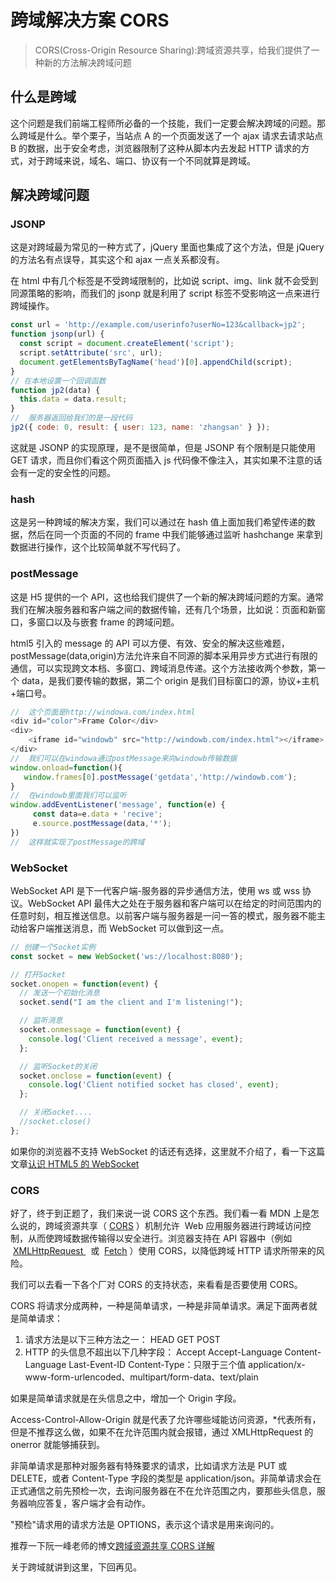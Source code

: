 # 跨域解决方案 CORS

> CORS(Cross-Origin Resource Sharing):跨域资源共享，给我们提供了一种新的方法解决跨域问题

## 什么是跨域

这个问题是我们前端工程师所必备的一个技能，我们一定要会解决跨域的问题。那么跨域是什么。举个栗子，当站点 A 的一个页面发送了一个 ajax 请求去请求站点 B 的数据，出于安全考虑，浏览器限制了这种从脚本内去发起 HTTP 请求的方式，对于跨域来说，域名、端口、协议有一个不同就算是跨域。

## 解决跨域问题

### JSONP

这是对跨域最为常见的一种方式了，jQuery 里面也集成了这个方法，但是 jQuery 的方法名有点误导，其实这个和 ajax 一点关系都没有。

在 html 中有几个标签是不受跨域限制的，比如说 script、img、link 就不会受到同源策略的影响，而我们的 jsonp 就是利用了 script 标签不受影响这一点来进行跨域操作。

```js
const url = 'http://example.com/userinfo?userNo=123&callback=jp2';
function jsonp(url) {
  const script = document.createElement('script');
  script.setAttribute('src', url);
  document.getElementsByTagName('head')[0].appendChild(script);
}
// 在本地设置一个回调函数
function jp2(data) {
  this.data = data.result;
}
//  服务器返回给我们的是一段代码
jp2({ code: 0, result: { user: 123, name: 'zhangsan' } });
```

这就是 JSONP 的实现原理，是不是很简单，但是 JSONP 有个限制是只能使用 GET 请求，而且你们看这个网页面插入 js 代码像不像注入，其实如果不注意的话会有一定的安全性的问题。

### hash

这是另一种跨域的解决方案，我们可以通过在 hash 值上面加我们希望传递的数据，然后在同一个页面的不同的 frame 中我们能够通过监听 hashchange 来拿到数据进行操作，这个比较简单就不写代码了。

### postMessage

这是 H5 提供的一个 API，这也给我们提供了一个新的解决跨域问题的方案。通常我们在解决服务器和客户端之间的数据传输，还有几个场景，比如说：页面和新窗口，多窗口以及与嵌套 frame 的跨域问题。

html5 引入的 message 的 API 可以方便、有效、安全的解决这些难题，postMessage(data,origin)方法允许来自不同源的脚本采用异步方式进行有限的通信，可以实现跨文本档、多窗口、跨域消息传递。这个方法接收两个参数，第一个 data，是我们要传输的数据，第二个 origin 是我们目标窗口的源，协议+主机+端口号。

```js
//  这个页面是http://windowa.com/index.html
<div id="color">Frame Color</div>
<div>
    <iframe id="windowb" src="http://windowb.com/index.html"></iframe>
</div>
//  我们可以在windowa通过postMessage来向windowb传输数据
window.onload=function(){
   window.frames[0].postMessage('getdata','http://windowb.com');
}
//  在windowb里面我们可以监听
window.addEventListener('message', function(e) {
     const data=e.data + 'recive';
     e.source.postMessage(data,'*');
})
//  这样就实现了postMessage的跨域
```

### WebSocket

WebSocket API 是下一代客户端-服务器的异步通信方法，使用 ws 或 wss 协议。WebSocket API 最伟大之处在于服务器和客户端可以在给定的时间范围内的任意时刻，相互推送信息。以前客户端与服务器是一问一答的模式，服务器不能主动给客户端推送消息，而 WebSocket 可以做到这一点。

```js
// 创建一个Socket实例
const socket = new WebSocket('ws://localhost:8080');

// 打开Socket
socket.onopen = function(event) {
  // 发送一个初始化消息
  socket.send("I am the client and I'm listening!");

  // 监听消息
  socket.onmessage = function(event) {
    console.log('Client received a message', event);
  };

  // 监听Socket的关闭
  socket.onclose = function(event) {
    console.log('Client notified socket has closed', event);
  };

  // 关闭Socket....
  //socket.close()
};
```

如果你的浏览器不支持 WebSocket 的话还有选择，这里就不介绍了，看一下这篇文章[认识 HTML5 的 WebSocket](http://www.cnblogs.com/wei2yi/archive/2011/03/23/1992830.html)

### CORS

好了，终于到正题了，我们来说一说 CORS 这个东西。我们看一看 MDN 上是怎么说的，跨域资源共享（ [CORS](https://developer.mozilla.org/en-US/docs/Glossary/CORS) ）机制允许  Web 应用服务器进行跨域访问控制，从而使跨域数据传输得以安全进行。浏览器支持在 API 容器中（例如  [XMLHttpRequest
](https://developer.mozilla.org/zh-CN/docs/Web/API/XMLHttpRequest)  或  [Fetch](https://developer.mozilla.org/en-US/docs/Web/API/Fetch_API) ）使用 CORS，以降低跨域 HTTP 请求所带来的风险。

我们可以去看一下各个厂对 CORS 的支持状态，来看看是否要使用 CORS。

CORS 将请求分成两种，一种是简单请求，一种是非简单请求。满足下面两者就是简单请求：

1.  请求方法是以下三种方法之一：
    HEAD
    GET
    POST
2.  HTTP 的头信息不超出以下几种字段：
    Accept
    Accept-Language
    Content-Language
    Last-Event-ID
    Content-Type：只限于三个值 application/x-www-form-urlencoded、multipart/form-data、text/plain

如果是简单请求就是在头信息之中，增加一个 Origin 字段。

Access-Control-Allow-Origin 就是代表了允许哪些域能访问资源，\*代表所有，但是不推荐这么做，如果不在允许范围内就会报错，通过 XMLHttpRequest 的 onerror 就能够捕获到。

非简单请求是那种对服务器有特殊要求的请求，比如请求方法是 PUT 或 DELETE，或者 Content-Type 字段的类型是 application/json。非简单请求会在正式通信之前先预检一次，去询问服务器在不在允许范围之内，要那些头信息，服务器响应答复，客户端才会有动作。

"预检"请求用的请求方法是 OPTIONS，表示这个请求是用来询问的。

推荐一下阮一峰老师的博文[跨域资源共享 CORS 详解](http://www.ruanyifeng.com/blog/2016/04/cors.html)

关于跨域就讲到这里，下回再见。
